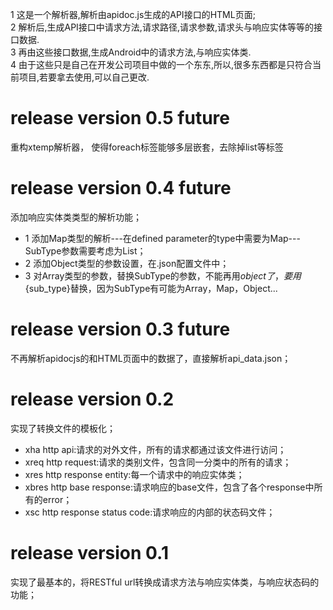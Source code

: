 1 这是一个解析器,解析由apidoc.js生成的API接口的HTML页面;<br>
2 解析后,生成API接口中请求方法,请求路径,请求参数,请求头与响应实体等等的接口数据.<br>
3 再由这些接口数据,生成Android中的请求方法,与响应实体类.<br>
4 由于这些只是自己在开发公司项目中做的一个东东,所以,很多东西都是只符合当前项目,若要拿去使用,可以自己更改.

release version 0.5 future
==========================
重构xtemp解析器，
使得foreach标签能够多层嵌套，去除掉list等标签

release version 0.4 future
==========================
添加响应实体类类型的解析功能；
* 1 添加Map类型的解析---在defined parameter的type中需要为Map---SubType参数需要考虑为List；
* 2 添加Object类型的参数设置，在.json配置文件中；
* 3 对Array类型的参数，替换SubType的参数，不能再用${object}了，要用${sub_type}替换，因为SubType有可能为Array，Map，Object...

release version 0.3 future
=========================
不再解析apidocjs的和HTML页面中的数据了，直接解析api_data.json；

release version 0.2
===================
实现了转换文件的模板化；
* xha
    http api:请求的对外文件，所有的请求都通过该文件进行访问；
* xreq
    http request:请求的类别文件，包含同一分类中的所有的请求；
* xres
    http response entity:每一个请求中的响应实体类；
* xbres
    http base response:请求响应的base文件，包含了各个response中所有的error；
* xsc
   http response status code:请求响应的内部的状态码文件；

release version 0.1
===================
实现了最基本的，将RESTful url转换成请求方法与响应实体类，与响应状态码的功能；
